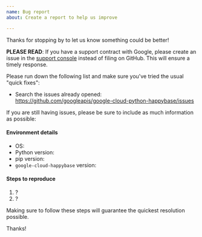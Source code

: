 ```yaml
---
name: Bug report
about: Create a report to help us improve

---
```


Thanks for stopping by to let us know something could be better!

**PLEASE READ**: If you have a support contract with Google, please create an issue in the [support console](https://cloud.google.com/support/) instead of filing on GitHub. This will ensure a timely response.

Please run down the following list and make sure you've tried the usual "quick fixes":

  - Search the issues already opened: https://github.com/googleapis/google-cloud-python-happybase/issues

If you are still having issues, please be sure to include as much information as possible:

#### Environment details

  - OS:
  - Python version:
  - pip version:
  - `google-cloud-happybase` version:

#### Steps to reproduce

  1. ?
  2. ?

Making sure to follow these steps will guarantee the quickest resolution possible.

Thanks!
